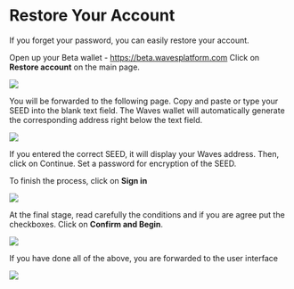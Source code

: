 # Restore Your Account

If you forget your password, you can easily restore your account.

Open up your Beta wallet - https://beta.wavesplatform.com
Click on **Restore account** on the main page.

![](/_assets/account_restoring_01)

You will be forwarded to the following page.
Copy and paste or type your SEED into the blank text field.
The Waves wallet will automatically generate the corresponding address right below the text field.

![](/_assets/account_restoring_02)

If you entered the correct SEED, it will display your Waves address.
Then, click on Continue. Set a password for encryption of the SEED.

To finish the process, click on **Sign in**

![](/_assets/account_restoring_03)

At the final stage, read carefully the conditions and if you are agree put the checkboxes.
Click on **Confirm and Begin**.

![](/_assets/account_restoring_04)

If you have done all of the above, you are forwarded to the user interface

![](/_assets/account_restoring_04)
